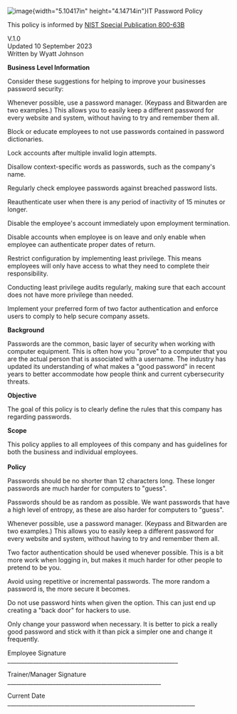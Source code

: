 ![image](media/image1.jpeg){width="5.10417in" height="4.14714in"}IT
Password Policy

This policy is informed by [NIST Special Publication
800-63B](https://pages.nist.gov/800-63-3/sp800-63b.html)

V.1.0\
Updated 10 September 2023\
Written by Wyatt Johnson

**Business Level Information**

Consider these suggestions for helping to improve your businesses
password security:

Whenever possible, use a password manager. (Keypass and Bitwarden are
two examples.) This allows you to easily keep a different password for
every website and system, without having to try and remember them all.

Block or educate employees to not use passwords contained in password
dictionaries.

Lock accounts after multiple invalid login attempts.

Disallow context-specific words as passwords, such as the company's
name.

Regularly check employee passwords against breached password lists.

Reauthenticate user when there is any period of inactivity of 15 minutes
or longer.

Disable the employee's account immediately upon employment termination.

Disable accounts when employee is on leave and only enable when employee
can authenticate proper dates of return.

Restrict configuration by implementing least privilege. This means
employees will only have access to what they need to complete their
responsibility.

Conducting least privilege audits regularly, making sure that each
account does not have more privilege than needed.

Implement your preferred form of two factor authentication and enforce
users to comply to help secure company assets.

**Background**

Passwords are the common, basic layer of security when working with
computer equipment. This is often how you "prove" to a computer that you
are the actual person that is associated with a username. The industry
has updated its understanding of what makes a "good password" in recent
years to better accommodate how people think and current cybersecurity
threats.

**Objective**

The goal of this policy is to clearly define the rules that this company
has regarding passwords.

**Scope**

This policy applies to all employees of this company and has guidelines
for both the business and individual employees.\
 \
**Policy**

Passwords should be no shorter than 12 characters long. These longer
passwords are much harder for computers to "guess".

Passwords should be as random as possible. We want passwords that have a
high level of entropy, as these are also harder for computers to
"guess".

Whenever possible, use a password manager. (Keypass and Bitwarden are
two examples.) This allows you to easily keep a different password for
every website and system, without having to try and remember them all.

Two factor authentication should be used whenever possible. This is a
bit more work when logging in, but makes it much harder for other people
to pretend to be you.

Avoid using repetitive or incremental passwords. The more random a
password is, the more secure it becomes.

Do not use password hints when given the option. This can just end up
creating a "back door" for hackers to use.

Only change your password when necessary. It is better to pick a really
good password and stick with it than pick a simpler one and change it
frequently.

Employee Signature
\_\_\_\_\_\_\_\_\_\_\_\_\_\_\_\_\_\_\_\_\_\_\_\_\_\_\_\_\_\_\_\_\_\_\_\_\_\_\_\_\_\_\_\_\_\_\_\_\_\_\_\_\_\_\_\_\_\_\_\_

Trainer/Manager Signature
\_\_\_\_\_\_\_\_\_\_\_\_\_\_\_\_\_\_\_\_\_\_\_\_\_\_\_\_\_\_\_\_\_\_\_\_\_\_\_\_\_\_\_\_\_\_\_\_\_\_\_\_\_\_

Current Date
\_\_\_\_\_\_\_\_\_\_\_\_\_\_\_\_\_\_\_\_\_\_\_\_\_\_\_\_\_\_\_\_\_\_\_\_\_\_\_\_\_\_\_\_\_\_\_\_\_\_\_\_\_\_\_\_\_\_\_\_\_\_\_\_\_\_
